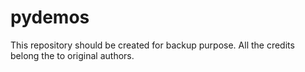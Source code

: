 # pydemos
This repository should be created for backup purpose. All the credits belong the to original authors.

